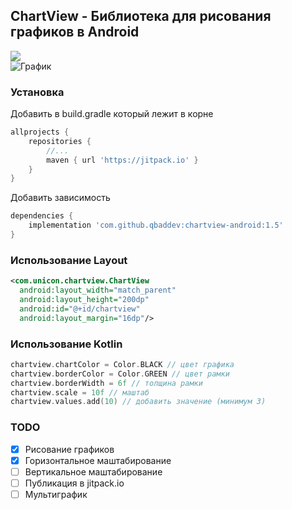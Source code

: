 ## ChartView - Библиотека для рисования графиков в Android
[![](https://jitpack.io/v/qbaddev/chartview-android.svg)](https://jitpack.io/#qbaddev/chartview-android)<br>
![График](https://github.com/qbaddev/chartview-android/blob/master/image.jpg)

### Установка
Добавить в build.gradle который лежит в корне
```gradle
allprojects {
	repositories {
		//...
		maven { url 'https://jitpack.io' }
	}
}
```

Добавить зависимость
```gradle
dependencies {
	implementation 'com.github.qbaddev:chartview-android:1.5'
}
```



### Использование Layout
```xml
<com.unicon.chartview.ChartView
  android:layout_width="match_parent"
  android:layout_height="200dp"
  android:id="@+id/chartview"
  android:layout_margin="16dp"/>
```

### Использование Kotlin
```kotlin
chartview.chartColor = Color.BLACK // цвет графика
chartview.borderColor = Color.GREEN // цвет рамки
chartview.borderWidth = 6f // толщина рамки
chartview.scale = 10f // маштаб
chartview.values.add(10) // добавить значение (минимум 3)
```

### TODO
- [x] Рисование графиков
- [x] Горизонтальное маштабирование
- [ ] Вертикальное маштабирование
- [ ] Публикация в jitpack.io
- [ ] Мультиграфик
